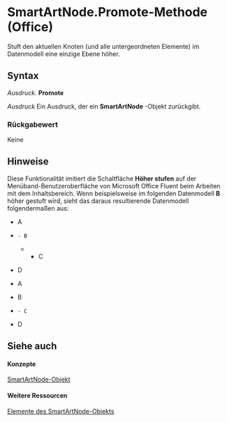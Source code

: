 
# SmartArtNode.Promote-Methode (Office)

Stuft den aktuellen Knoten (und alle untergeordneten Elemente) im Datenmodell eine einzige Ebene höher.


## Syntax

 _Ausdruck_. **Promote**

 _Ausdruck_ Ein Ausdruck, der ein **SmartArtNode** -Objekt zurückgibt.


### Rückgabewert

Keine


## Hinweise

Diese Funktionalität imitiert die Schaltfläche  **Höher stufen** auf der Menüband-Benutzeroberfläche von Microsoft Office Fluent beim Arbeiten mit dem Inhaltsbereich. Wenn beispielsweise im folgenden Datenmodell **B** höher gestuft wird, sieht das daraus resultierende Datenmodell folgendermaßen aus:


- A
    
- 
      - B
    
  - 
      - C
    
- D
    

- A
    
- B
    
- 
      - C
    
- D
    

## Siehe auch


#### Konzepte


[SmartArtNode-Objekt](3987d02d-beb1-8ce0-acbb-3fc0a05b2341.md)
#### Weitere Ressourcen


[Elemente des SmartArtNode-Objekts](http://msdn.microsoft.com/library/8472d586-87ed-2dd7-054b-e821f1738e3c%28Office.15%29.aspx)